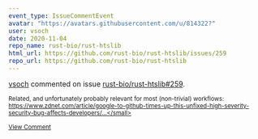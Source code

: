 ```yaml
---
event_type: IssueCommentEvent
avatar: "https://avatars.githubusercontent.com/u/814322?"
user: vsoch
date: 2020-11-04
repo_name: rust-bio/rust-htslib
html_url: https://github.com/rust-bio/rust-htslib/issues/259
repo_url: https://github.com/rust-bio/rust-htslib
---
```


<a href='https://github.com/vsoch' target='_blank'>vsoch</a> commented on issue <a href='https://github.com/rust-bio/rust-htslib/issues/259' target='_blank'>rust-bio/rust-htslib#259</a>.

<small>Related, and unfortunately probably relevant for most (non-trivial) workflows: https://www.zdnet.com/article/google-to-github-times-up-this-unfixed-high-severity-security-bug-affects-developers/...</small>

<a href='https://github.com/rust-bio/rust-htslib/issues/259' target='_blank'>View Comment</a>